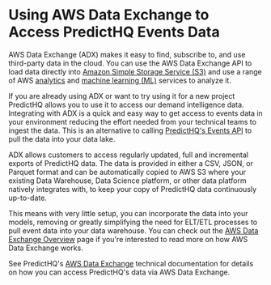 # Using AWS Data Exchange to Access PredictHQ Events Data

AWS Data Exchange (ADX) makes it easy to find, subscribe to, and use third-party data in the cloud. You can use the AWS Data Exchange API to load data directly into [Amazon Simple Storage Service (S3)](https://aws.amazon.com/s3/) and use a range of AWS [analytics](https://aws.amazon.com/big-data/datalakes-and-analytics/) and [machine learning (ML)](https://aws.amazon.com/machine-learning/) services to analyze it.

If you are already using ADX or want to try using it for a new project PredictHQ allows you to use it to access our demand intelligence data. Integrating with ADX is a quick and easy way to get access to events data in your environment reducing the effort needed from your technical teams to ingest the data. This is an alternative to calling [PredictHQ's Events API](../../api/events/search-events.md) to pull the data into your data lake.

ADX allows customers to access regularly updated, full and incremental exports of PredictHQ data. The data is provided in either a CSV, JSON, or Parquet format and can be automatically copied to AWS S3 where your existing Data Warehouse, Data Science platform, or other data platform natively integrates with, to keep your copy of PredictHQ data continuously up-to-date.

This means with very little setup, you can incorporate the data into your models, removing or greatly simplifying the need for ELT/ETL processes to pull event data into your data warehouse. You can check out the [AWS Data Exchange Overview](https://aws.amazon.com/data-exchange/) page if you're interested to read more on how AWS Data Exchange works.

See PredictHQ's [AWS Data Exchange](../../integrations/third-party-integrations/aws-data-exchange/) technical documentation for details on how you can access PredictHQ's data via AWS Data Exchange.
